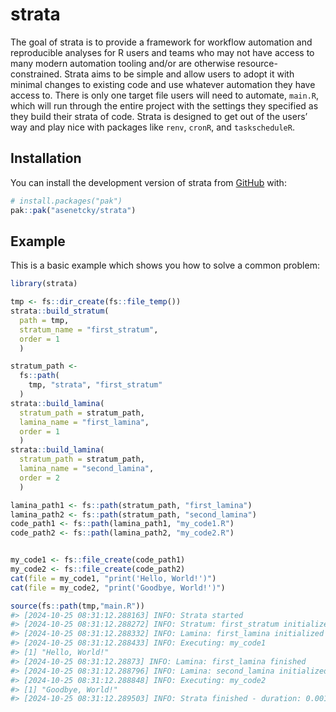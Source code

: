 
<!-- README.md is generated from README.Rmd. Please edit that file -->

# strata

<!-- badges: start -->
<!-- badges: end -->

The goal of strata is to provide a framework for workflow automation and
reproducible analyses for R users and teams who may not have access to
many modern automation tooling and/or are otherwise
resource-constrained. Strata aims to be simple and allow users to adopt
it with minimal changes to existing code and use whatever automation
they have access to. There is only one target file users will need to
automate, `main.R`, which will run through the entire project with the
settings they specified as they build their strata of code. Strata is
designed to get out of the users’ way and play nice with packages like
`renv`, `cronR`, and `taskscheduleR`.

## Installation

You can install the development version of strata from
[GitHub](https://github.com/) with:

``` r
# install.packages("pak")
pak::pak("asenetcky/strata")
```

## Example

This is a basic example which shows you how to solve a common problem:

``` r
library(strata)

tmp <- fs::dir_create(fs::file_temp())
strata::build_stratum(
  path = tmp, 
  stratum_name = "first_stratum", 
  order = 1
  )

stratum_path <-  
  fs::path(
    tmp, "strata", "first_stratum"
  )
strata::build_lamina(
  stratum_path = stratum_path,
  lamina_name = "first_lamina",
  order = 1
  )
strata::build_lamina(
  stratum_path = stratum_path,
  lamina_name = "second_lamina",
  order = 2
  )

lamina_path1 <- fs::path(stratum_path, "first_lamina")
lamina_path2 <- fs::path(stratum_path, "second_lamina")
code_path1 <- fs::path(lamina_path1, "my_code1.R")
code_path2 <- fs::path(lamina_path2, "my_code2.R")


my_code1 <- fs::file_create(code_path1)  
my_code2 <- fs::file_create(code_path2)  
cat(file = my_code1, "print('Hello, World!')")
cat(file = my_code2, "print('Goodbye, World!')")

source(fs::path(tmp,"main.R"))
#> [2024-10-25 08:31:12.288163] INFO: Strata started 
#> [2024-10-25 08:31:12.288272] INFO: Stratum: first_stratum initialized 
#> [2024-10-25 08:31:12.288332] INFO: Lamina: first_lamina initialized 
#> [2024-10-25 08:31:12.288433] INFO: Executing: my_code1 
#> [1] "Hello, World!"
#> [2024-10-25 08:31:12.28873] INFO: Lamina: first_lamina finished 
#> [2024-10-25 08:31:12.288796] INFO: Lamina: second_lamina initialized 
#> [2024-10-25 08:31:12.288848] INFO: Executing: my_code2 
#> [1] "Goodbye, World!"
#> [2024-10-25 08:31:12.289503] INFO: Strata finished - duration: 0.0012 seconds
```
